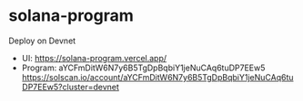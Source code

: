 # solana-program
Deploy on Devnet
  - UI: https://solana-program.vercel.app/
  - Program:
        aYCFmDitW6N7y6B5TgDpBqbiY1jeNuCAq6tuDP7EEw5
        https://solscan.io/account/aYCFmDitW6N7y6B5TgDpBqbiY1jeNuCAq6tuDP7EEw5?cluster=devnet
